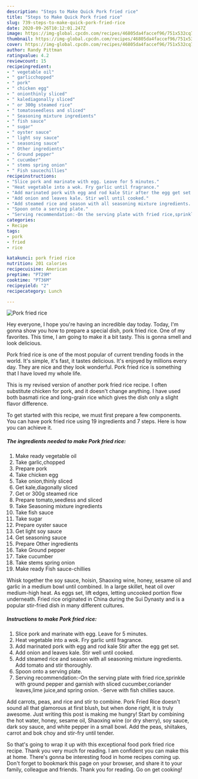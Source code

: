 ```yaml
---
description: "Steps to Make Quick Pork fried rice"
title: "Steps to Make Quick Pork fried rice"
slug: 739-steps-to-make-quick-pork-fried-rice
date: 2020-09-26T10:12:01.247Z
image: https://img-global.cpcdn.com/recipes/46805da4faccef96/751x532cq70/pork-fried-rice-recipe-main-photo.jpg
thumbnail: https://img-global.cpcdn.com/recipes/46805da4faccef96/751x532cq70/pork-fried-rice-recipe-main-photo.jpg
cover: https://img-global.cpcdn.com/recipes/46805da4faccef96/751x532cq70/pork-fried-rice-recipe-main-photo.jpg
author: Randy Pittman
ratingvalue: 4.2
reviewcount: 15
recipeingredient:
- " vegetable oil"
- " garlicchopped"
- " pork"
- " chicken egg"
- " onionthinly sliced"
- " kalediagonally sliced"
- " or 300g steamed rice"
- " tomatoseedless and sliced"
- " Seasoning mixture ingredients"
- " fish sauce"
- " sugar"
- " oyster sauce"
- " light soy sauce"
- " seasoning sauce"
- " Other ingredients"
- " Ground pepper"
- " cucumber"
- " stems spring onion"
- " Fish saucechillies"
recipeinstructions:
- "Slice pork and marinate with egg. Leave for 5 minutes."
- "Heat vegetable into a wok. Fry garlic until fragrance."
- "Add marinated pork with egg and rod kale Stir after the egg get set."
- "Add onion and leaves kale. Stir well until cooked."
- "Add steamed rice and season with all seasoning mixture ingredients. Add tomato and stir thoroughly."
- "Spoon onto a serving plate."
- "Serving recommendation:-On the serving plate with fried rice,sprinkle with ground pepper and garnish with sliced cucumber,coriander leaves,lime juice,and spring onion. -Serve with fish chillies sauce."
categories:
- Recipe
tags:
- pork
- fried
- rice

katakunci: pork fried rice 
nutrition: 201 calories
recipecuisine: American
preptime: "PT29M"
cooktime: "PT36M"
recipeyield: "2"
recipecategory: Lunch

---
```



![Pork fried rice](https://img-global.cpcdn.com/recipes/46805da4faccef96/751x532cq70/pork-fried-rice-recipe-main-photo.jpg)

Hey everyone, I hope you're having an incredible day today. Today, I'm gonna show you how to prepare a special dish, pork fried rice. One of my favorites. This time, I am going to make it a bit tasty. This is gonna smell and look delicious.

Pork fried rice is one of the most popular of current trending foods in the world. It's simple, it's fast, it tastes delicious. It's enjoyed by millions every day. They are nice and they look wonderful. Pork fried rice is something that I have loved my whole life.

This is my revised version of another pork fried rice recipe. I often substitute chicken for pork, and it doesn&#39;t change anything. I have used both basmati rice and long-grain rice which gives the dish only a slight flavor difference.


To get started with this recipe, we must first prepare a few components. You can have pork fried rice using 19 ingredients and 7 steps. Here is how you can achieve it.

<!--inarticleads1-->

##### The ingredients needed to make Pork fried rice:

1. Make ready  vegetable oil
1. Take  garlic,chopped
1. Prepare  pork
1. Take  chicken egg
1. Take  onion,thinly sliced
1. Get  kale,diagonally sliced
1. Get  or 300g steamed rice
1. Prepare  tomato,seedless and sliced
1. Take  Seasoning mixture ingredients
1. Take  fish sauce
1. Take  sugar
1. Prepare  oyster sauce
1. Get  light soy sauce
1. Get  seasoning sauce
1. Prepare  Other ingredients
1. Take  Ground pepper
1. Take  cucumber
1. Take  stems spring onion
1. Make ready  Fish sauce-chillies


Whisk together the soy sauce, hoisin, Shaoxing wine, honey, sesame oil and garlic in a medium bowl until combined. In a large skillet, heat oil over medium-high heat. As eggs set, lift edges, letting uncooked portion flow underneath. Fried rice originated in China during the Sui Dynasty and is a popular stir-fried dish in many different cultures. 

<!--inarticleads2-->

##### Instructions to make Pork fried rice:

1. Slice pork and marinate with egg. Leave for 5 minutes.
1. Heat vegetable into a wok. Fry garlic until fragrance.
1. Add marinated pork with egg and rod kale Stir after the egg get set.
1. Add onion and leaves kale. Stir well until cooked.
1. Add steamed rice and season with all seasoning mixture ingredients. Add tomato and stir thoroughly.
1. Spoon onto a serving plate.
1. Serving recommendation:-On the serving plate with fried rice,sprinkle with ground pepper and garnish with sliced cucumber,coriander leaves,lime juice,and spring onion. -Serve with fish chillies sauce.


Add carrots, peas, and rice and stir to combine. Pork Fried Rice doesn&#39;t sound all that glamorous at first blush, but when done right, it is truly awesome. Just writing this post is making me hungry! Start by combining the hot water, honey, sesame oil, Shaoxing wine (or dry sherry), soy sauce, dark soy sauce, and white pepper in a small bowl. Add the peas, shiitakes, carrot and bok choy and stir-fry until tender. 

So that's going to wrap it up with this exceptional food pork fried rice recipe. Thank you very much for reading. I am confident you can make this at home. There's gonna be interesting food in home recipes coming up. Don't forget to bookmark this page on your browser, and share it to your family, colleague and friends. Thank you for reading. Go on get cooking!
